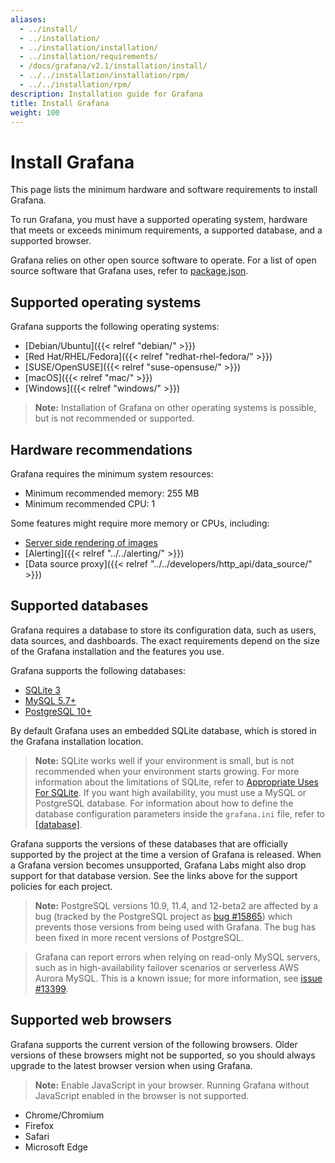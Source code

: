 ```yaml
---
aliases:
  - ../install/
  - ../installation/
  - ../installation/installation/
  - ../installation/requirements/
  - /docs/grafana/v2.1/installation/install/
  - ../../installation/installation/rpm/
  - ../../installation/rpm/
description: Installation guide for Grafana
title: Install Grafana
weight: 100
---
```


# Install Grafana

This page lists the minimum hardware and software requirements to install Grafana.

To run Grafana, you must have a supported operating system, hardware that meets or exceeds minimum requirements, a supported database, and a supported browser.

Grafana relies on other open source software to operate. For a list of open source software that Grafana uses, refer to [package.json](https://github.com/grafana/grafana/blob/main/package.json).

## Supported operating systems

Grafana supports the following operating systems:

- [Debian/Ubuntu]({{< relref "debian/" >}})
- [Red Hat/RHEL/Fedora]({{< relref "redhat-rhel-fedora/" >}})
- [SUSE/OpenSUSE]({{< relref "suse-opensuse/" >}})
- [macOS]({{< relref "mac/" >}})
- [Windows]({{< relref "windows/" >}})

> **Note:** Installation of Grafana on other operating systems is possible, but is not recommended or supported.

## Hardware recommendations

Grafana requires the minimum system resources:

- Minimum recommended memory: 255 MB
- Minimum recommended CPU: 1

Some features might require more memory or CPUs, including:

- [Server side rendering of images](https://grafana.com/grafana/plugins/grafana-image-renderer#requirements)
- [Alerting]({{< relref "../../alerting/" >}})
- [Data source proxy]({{< relref "../../developers/http_api/data_source/" >}})

## Supported databases

Grafana requires a database to store its configuration data, such as users, data sources, and dashboards. The exact requirements depend on the size of the Grafana installation and the features you use.

Grafana supports the following databases:

- [SQLite 3](https://www.sqlite.org/index.html)
- [MySQL 5.7+](https://www.mysql.com/support/supportedplatforms/database.html)
- [PostgreSQL 10+](https://www.postgresql.org/support/versioning/)

By default Grafana uses an embedded SQLite database, which is stored in the Grafana installation location.

> **Note:** SQLite works well if your environment is small, but is not recommended when your environment starts growing. For more information about the limitations of SQLite, refer to [Appropriate Uses For SQLite](https://www.sqlite.org/whentouse.html). If you want high availability, you must use a MySQL or PostgreSQL database. For information about how to define the database configuration parameters inside the `grafana.ini` file, refer to [[database]](https://grafana.com/docs/grafana/latest/setup-grafana/configure-grafana/#database).

Grafana supports the versions of these databases that are officially supported by the project at the time a version of Grafana is released. When a Grafana version becomes unsupported, Grafana Labs might also drop support for that database version. See the links above for the support policies for each project.

> **Note:** PostgreSQL versions 10.9, 11.4, and 12-beta2 are affected by a bug (tracked by the PostgreSQL project as [bug #15865](https://www.postgresql.org/message-id/flat/15865-17940eacc8f8b081%40postgresql.org)) which prevents those versions from being used with Grafana. The bug has been fixed in more recent versions of PostgreSQL.

> Grafana can report errors when relying on read-only MySQL servers, such as in high-availability failover scenarios or serverless AWS Aurora MySQL. This is a known issue; for more information, see [issue #13399](https://github.com/grafana/grafana/issues/13399).

## Supported web browsers

Grafana supports the current version of the following browsers. Older versions of these browsers might not be supported, so you should always upgrade to the latest browser version when using Grafana.

> **Note:** Enable JavaScript in your browser. Running Grafana without JavaScript enabled in the browser is not supported.

- Chrome/Chromium
- Firefox
- Safari
- Microsoft Edge
